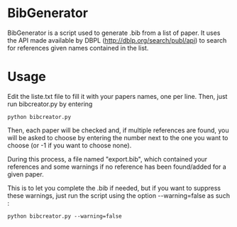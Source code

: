 # BibGenerator
BibGenerator is a script used to generate .bib from a list of paper. 
It uses the API made available by DBPL (http://dblp.org/search/publ/api) to search for references given names contained in the list.

# Usage
Edit the liste.txt file to fill it with your papers names, one per line. Then, just run bibcreator.py by entering
```
python bibcreator.py
```
Then, each paper will be checked and, if multiple references are found, you will be asked to choose by entering the number next to the one you want to choose (or -1 if you want to choose none).

During this process, a file named "export.bib", which contained your references and some warnings if no reference has been found/added for a given paper.

This is to let you complete the .bib if needed, but if you want to suppress these warnings, just run the script using the option --warning=false as such : 
```
python bibcreator.py --warning=false
```
